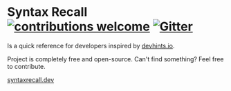 # Syntax Recall [![contributions welcome](https://img.shields.io/badge/contributions-welcome-brightgreen.svg?style=flat)](https://github.com/syntaxrecall/syntaxrecall/issues) [![Gitter](https://badges.gitter.im/Join%20Chat.svg)](https://gitter.im/Syntax-Recall/community?utm_source=badge&utm_medium=badge&utm_campaign=pr-badge)


Is a quick reference for developers inspired by [devhints.io](https://devhints.io).

Project is completely free and open-source. Can't find something? Feel free to contribute.

[syntaxrecall.dev](https://syntaxrecall.dev)

